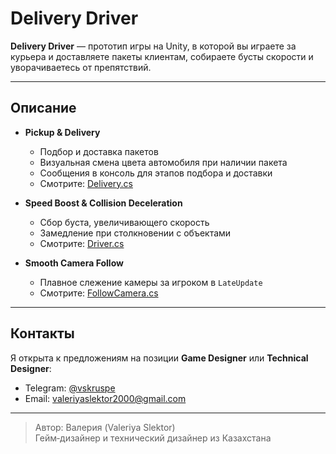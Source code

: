 # Delivery Driver

**Delivery Driver** — прототип игры на Unity, в которой вы играете за курьера и доставляете пакеты клиентам, собираете бусты скорости и уворачиваетесь от препятствий.

---

## Описание

- **Pickup & Delivery**  
  - Подбор и доставка пакетов  
  - Визуальная смена цвета автомобиля при наличии пакета  
  - Сообщения в консоль для этапов подбора и доставки  
  - Смотрите: [Delivery.cs](Assets/Delivery.cs)

- **Speed Boost & Collision Deceleration**  
  - Сбор буста, увеличивающего скорость  
  - Замедление при столкновении с объектами  
  - Смотрите: [Driver.cs](Assets/Driver.cs)

- **Smooth Camera Follow**  
  - Плавное слежение камеры за игроком в `LateUpdate`  
  - Смотрите: [FollowCamera.cs](Assets/FollowCamera.cs)

---

## Контакты

Я открыта к предложениям на позиции **Game Designer** или **Technical Designer**:

- Telegram: [@vskruspe](https://t.me/vskruspe)  
- Email: [valeriyaslektor2000@gmail.com](mailto:valeriyaslektor2000@gmail.com)

---

> Автор: Валерия (Valeriya Slektor)  
> Гейм‑дизайнер и технический дизайнер из Казахстана  
